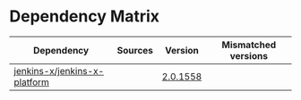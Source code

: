 # Dependency Matrix

Dependency | Sources | Version | Mismatched versions
---------- | ------- | ------- | -------------------
[jenkins-x/jenkins-x-platform](https://github.com/jenkins-x/jenkins-x-platform) |  | [2.0.1558](https://github.com/jenkins-x/jenkins-x-platform/releases/tag/v2.0.1558) | 
